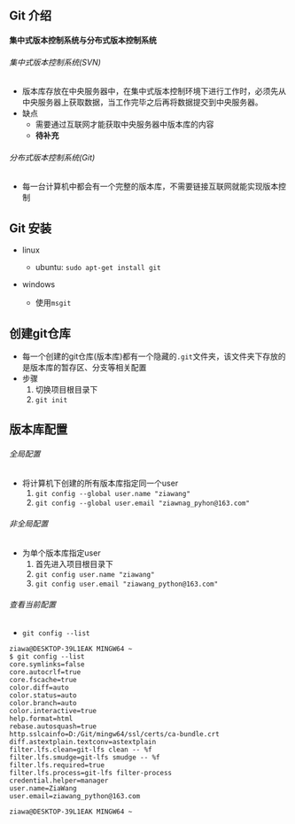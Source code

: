 ## Git 介绍

#### 集中式版本控制系统与分布式版本控制系统
###### 集中式版本控制系统(SVN)
- 版本库存放在中央服务器中，在集中式版本控制环境下进行工作时，必须先从中央服务器上获取数据，当工作完毕之后再将数据提交到中央服务器。
- 缺点
	- 需要通过互联网才能获取中央服务器中版本库的内容
	- **待补充**
###### 分布式版本控制系统(Git)
- 每一台计算机中都会有一个完整的版本库，不需要链接互联网就能实现版本控制


## Git 安装
- linux
	- ubuntu: `sudo apt-get install git`

- windows
	-  使用`msgit`

## 创建git仓库
- 每一个创建的git仓库(版本库)都有一个隐藏的`.git`文件夹，该文件夹下存放的是版本库的暂存区、分支等相关配置
- 步骤
	1. 切换项目根目录下
	2. `git init`


## 版本库配置
###### 全局配置
- 将计算机下创建的所有版本库指定同一个user
	1. `git config --global user.name "ziawang"`
	2. `git config --global user.email "ziawnag_pyhon@163.com"`

###### 非全局配置
- 为单个版本库指定user
	1. 首先进入项目根目录下 
	2. `git config user.name "ziawang"`
	3. `git config user.email "ziawang_python@163.com"`
	
###### 查看当前配置
- `git config --list`


```
ziawa@DESKTOP-39L1EAK MINGW64 ~
$ git config --list
core.symlinks=false
core.autocrlf=true
core.fscache=true
color.diff=auto
color.status=auto
color.branch=auto
color.interactive=true
help.format=html
rebase.autosquash=true
http.sslcainfo=D:/Git/mingw64/ssl/certs/ca-bundle.crt
diff.astextplain.textconv=astextplain
filter.lfs.clean=git-lfs clean -- %f
filter.lfs.smudge=git-lfs smudge -- %f
filter.lfs.required=true
filter.lfs.process=git-lfs filter-process
credential.helper=manager
user.name=ZiaWang								
user.email=ziawang_python@163.com

ziawa@DESKTOP-39L1EAK MINGW64 ~

```